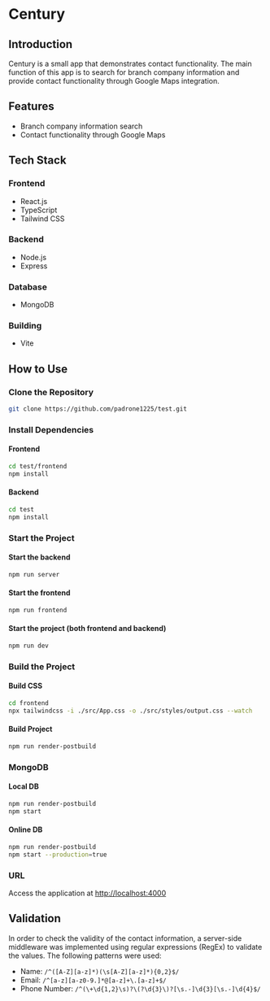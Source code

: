 # Century

## Introduction
Century is a small app that demonstrates contact functionality. The main function of this app is to search for branch company information and provide contact functionality through Google Maps integration.

## Features
- Branch company information search
- Contact functionality through Google Maps

## Tech Stack

### Frontend
- React.js
- TypeScript
- Tailwind CSS

### Backend
- Node.js
- Express

### Database
- MongoDB

### Building
- Vite

## How to Use

### Clone the Repository
```bash
git clone https://github.com/padrone1225/test.git
```

### Install Dependencies
#### Frontend
```bash
cd test/frontend
npm install
```

#### Backend
```bash
cd test
npm install
```

### Start the Project
#### Start the backend
```bash
npm run server
```

#### Start the frontend
```bash
npm run frontend
```

#### Start the project (both frontend and backend)
```bash
npm run dev
```

### Build the Project
#### Build CSS
```bash
cd frontend
npx tailwindcss -i ./src/App.css -o ./src/styles/output.css --watch
```

#### Build Project
```bash
npm run render-postbuild
```

### MongoDB
#### Local DB
```bash
npm run render-postbuild
npm start
```

#### Online DB
```bash
npm run render-postbuild
npm start --production=true
```

### URL
Access the application at [http://localhost:4000](http://localhost:4000)

## Validation
In order to check the validity of the contact information, a server-side middleware was implemented using regular expressions (RegEx) to validate the values. The following patterns were used:

- Name: `/^([A-Z][a-z]*)(\s[A-Z][a-z]*){0,2}$/`
- Email: `/^[a-z][a-z0-9.]*@[a-z]+\.[a-z]+$/`
- Phone Number: `/^(\+\d{1,2}\s)?\(?\d{3}\)?[\s.-]\d{3}[\s.-]\d{4}$/`